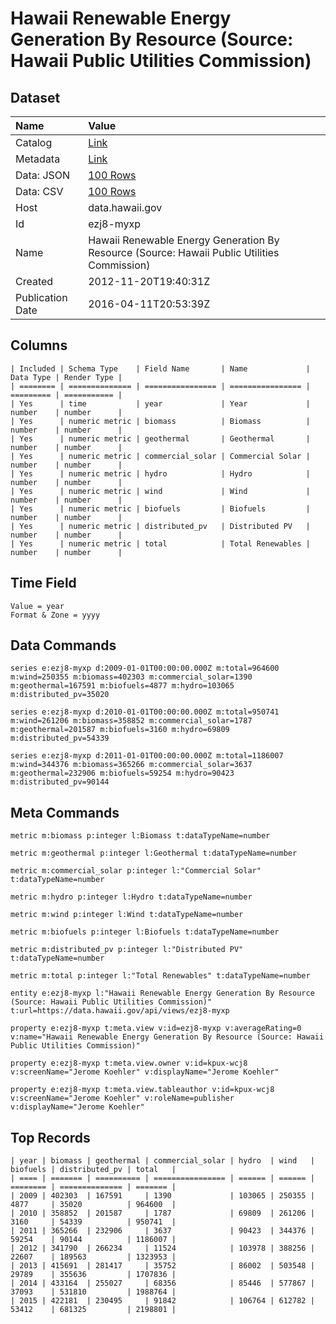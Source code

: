# Hawaii Renewable Energy Generation By Resource (Source: Hawaii Public Utilities Commission)

## Dataset

| Name | Value |
| :--- | :---- |
| Catalog | [Link](https://catalog.data.gov/dataset/hawaii-renewable-energy-generation-by-resource-source-hawaii-public-utilities-commission-d758f) |
| Metadata | [Link](https://data.hawaii.gov/api/views/ezj8-myxp) |
| Data: JSON | [100 Rows](https://data.hawaii.gov/api/views/ezj8-myxp/rows.json?max_rows=100) |
| Data: CSV | [100 Rows](https://data.hawaii.gov/api/views/ezj8-myxp/rows.csv?max_rows=100) |
| Host | data.hawaii.gov |
| Id | ezj8-myxp |
| Name | Hawaii Renewable Energy Generation By Resource (Source: Hawaii Public Utilities Commission) |
| Created | 2012-11-20T19:40:31Z |
| Publication Date | 2016-04-11T20:53:39Z |

## Columns

```ls
| Included | Schema Type    | Field Name       | Name             | Data Type | Render Type |
| ======== | ============== | ================ | ================ | ========= | =========== |
| Yes      | time           | year             | Year             | number    | number      |
| Yes      | numeric metric | biomass          | Biomass          | number    | number      |
| Yes      | numeric metric | geothermal       | Geothermal       | number    | number      |
| Yes      | numeric metric | commercial_solar | Commercial Solar | number    | number      |
| Yes      | numeric metric | hydro            | Hydro            | number    | number      |
| Yes      | numeric metric | wind             | Wind             | number    | number      |
| Yes      | numeric metric | biofuels         | Biofuels         | number    | number      |
| Yes      | numeric metric | distributed_pv   | Distributed PV   | number    | number      |
| Yes      | numeric metric | total            | Total Renewables | number    | number      |
```

## Time Field

```ls
Value = year
Format & Zone = yyyy
```

## Data Commands

```ls
series e:ezj8-myxp d:2009-01-01T00:00:00.000Z m:total=964600 m:wind=250355 m:biomass=402303 m:commercial_solar=1390 m:geothermal=167591 m:biofuels=4877 m:hydro=103065 m:distributed_pv=35020

series e:ezj8-myxp d:2010-01-01T00:00:00.000Z m:total=950741 m:wind=261206 m:biomass=358852 m:commercial_solar=1787 m:geothermal=201587 m:biofuels=3160 m:hydro=69809 m:distributed_pv=54339

series e:ezj8-myxp d:2011-01-01T00:00:00.000Z m:total=1186007 m:wind=344376 m:biomass=365266 m:commercial_solar=3637 m:geothermal=232906 m:biofuels=59254 m:hydro=90423 m:distributed_pv=90144
```

## Meta Commands

```ls
metric m:biomass p:integer l:Biomass t:dataTypeName=number

metric m:geothermal p:integer l:Geothermal t:dataTypeName=number

metric m:commercial_solar p:integer l:"Commercial Solar" t:dataTypeName=number

metric m:hydro p:integer l:Hydro t:dataTypeName=number

metric m:wind p:integer l:Wind t:dataTypeName=number

metric m:biofuels p:integer l:Biofuels t:dataTypeName=number

metric m:distributed_pv p:integer l:"Distributed PV" t:dataTypeName=number

metric m:total p:integer l:"Total Renewables" t:dataTypeName=number

entity e:ezj8-myxp l:"Hawaii Renewable Energy Generation By Resource (Source: Hawaii Public Utilities Commission)" t:url=https://data.hawaii.gov/api/views/ezj8-myxp

property e:ezj8-myxp t:meta.view v:id=ezj8-myxp v:averageRating=0 v:name="Hawaii Renewable Energy Generation By Resource (Source: Hawaii Public Utilities Commission)"

property e:ezj8-myxp t:meta.view.owner v:id=kpux-wcj8 v:screenName="Jerome Koehler" v:displayName="Jerome Koehler"

property e:ezj8-myxp t:meta.view.tableauthor v:id=kpux-wcj8 v:screenName="Jerome Koehler" v:roleName=publisher v:displayName="Jerome Koehler"
```

## Top Records

```ls
| year | biomass | geothermal | commercial_solar | hydro  | wind   | biofuels | distributed_pv | total   | 
| ==== | ======= | ========== | ================ | ====== | ====== | ======== | ============== | ======= | 
| 2009 | 402303  | 167591     | 1390             | 103065 | 250355 | 4877     | 35020          | 964600  | 
| 2010 | 358852  | 201587     | 1787             | 69809  | 261206 | 3160     | 54339          | 950741  | 
| 2011 | 365266  | 232906     | 3637             | 90423  | 344376 | 59254    | 90144          | 1186007 | 
| 2012 | 341790  | 266234     | 11524            | 103978 | 388256 | 22607    | 189563         | 1323953 | 
| 2013 | 415691  | 281417     | 35752            | 86002  | 503548 | 29789    | 355636         | 1707836 | 
| 2014 | 433164  | 255027     | 68356            | 85446  | 577867 | 37093    | 531810         | 1988764 | 
| 2015 | 422181  | 230495     | 91842            | 106764 | 612782 | 53412    | 681325         | 2198801 | 
```